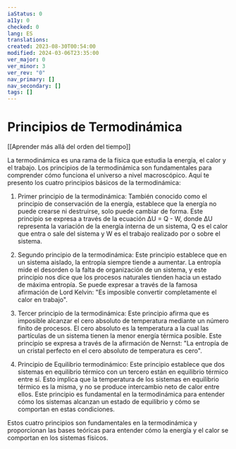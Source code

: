 ```yaml
---
iaStatus: 0
a11y: 0
checked: 0
lang: ES
translations: 
created: 2023-08-30T00:54:00
modified: 2024-03-06T23:35:00
ver_major: 0
ver_minor: 3
ver_rev: "0"
nav_primary: []
nav_secondary: []
tags: []
---
```

# Principios de Termodinámica

[[Aprender más allá del orden del tiempo]]

La termodinámica es una rama de la física que estudia la energía, el calor y el trabajo. Los principios de la termodinámica son fundamentales para comprender cómo funciona el universo a nivel macroscópico. Aquí te presento los cuatro principios básicos de la termodinámica:

1. Primer principio de la termodinámica: También conocido como el principio de conservación de la energía, establece que la energía no puede crearse ni destruirse, solo puede cambiar de forma. Este principio se expresa a través de la ecuación ΔU = Q - W, donde ΔU representa la variación de la energía interna de un sistema, Q es el calor que entra o sale del sistema y W es el trabajo realizado por o sobre el sistema.

2. Segundo principio de la termodinámica: Este principio establece que en un sistema aislado, la entropía siempre tiende a aumentar. La entropía mide el desorden o la falta de organización de un sistema, y este principio nos dice que los procesos naturales tienden hacia un estado de máxima entropía. Se puede expresar a través de la famosa afirmación de Lord Kelvin: "Es imposible convertir completamente el calor en trabajo".

3. Tercer principio de la termodinámica: Este principio afirma que es imposible alcanzar el cero absoluto de temperatura mediante un número finito de procesos. El cero absoluto es la temperatura a la cual las partículas de un sistema tienen la menor energía térmica posible. Este principio se expresa a través de la afirmación de Nernst: "La entropía de un cristal perfecto en el cero absoluto de temperatura es cero".

4. Principio de Equilibrio termodinámico: Este principio establece que dos sistemas en equilibrio térmico con un tercero están en equilibrio térmico entre sí. Esto implica que la temperatura de los sistemas en equilibrio térmico es la misma, y no se produce intercambio neto de calor entre ellos. Este principio es fundamental en la termodinámica para entender cómo los sistemas alcanzan un estado de equilibrio y cómo se comportan en estas condiciones.

Estos cuatro principios son fundamentales en la termodinámica y proporcionan las bases teóricas para entender cómo la energía y el calor se comportan en los sistemas físicos.

